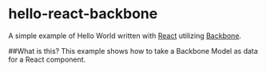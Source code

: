# hello-react-backbone
A simple example of Hello World written with [React](https://facebook.github.io/react/index.html) utilizing [Backbone](http://backbonejs.org/).

##What is this?
This example shows how to take a Backbone Model as data for a React component.
